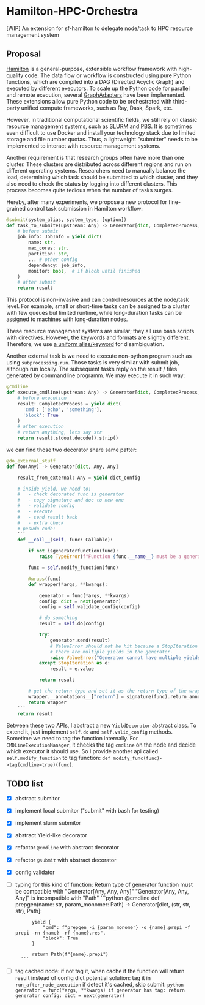 # Hamilton-HPC-Orchestra
[WIP] An extension for sf-hamilton to delegate node/task to HPC resource management system

## Proposal
[Hamilton](https://hamilton.dagworks.io/en/latest/) is a general-purpose, extensible workflow framework with high-quality code. The data flow or workflow is constructed using pure Python functions, which are compiled into a DAG (Directed Acyclic Graph) and executed by different executors. To scale up the Python code for parallel and remote execution, several [GraphAdapters](https://hamilton.dagworks.io/en/latest/reference/graph-adapters/) have been implemented. These extensions allow pure Python code to be orchestrated with third-party unified compute frameworks, such as Ray, Dask, Spark, etc.

However, in traditional computational scientific fields, we still rely on classic resource management systems, such as [SLURM](https://slurm.schedmd.com/documentation.html) and [PBS](https://www.pbs.org/). It is sometimes even difficult to use Docker and install your technology stack due to limited storage and file number quotas. Thus, a lightweight "submitter" needs to be implemented to interact with resource management systems. 

Another requirement is that research groups often have more than one cluster. These clusters are distributed across different regions and run on different operating systems. Researchers need to manually balance the load, determining which task should be submitted to which cluster, and they also need to check the status by logging into different clusters. This process becomes quite tedious when the number of tasks surges.

Hereby, after many experiments, we propose a new protocol for fine-grained control task submission in Hamilton workflow:
```python
@submit(system_alias, system_type, [option])
def task_to_submite(upstream: Any) -> Generator[dict, CompletedProcess, Any]:
    # before submit
    job_info: JobInfo = yield dict(
        name: str,
        max_cores: str,
        partition: str,
        ... # other config
        dependency: job_info,
        monitor: bool,  # if block until finished
    )
    # after submit
    return result
```
This protocol is non-invasive and can control resources at the node/task level. For example, small or short-time tasks can be assigned to a cluster with few queues but limited runtime, while long-duration tasks can be assigned to machines with long-duration nodes.

These resource management systems are similar; they all use bash scripts with directives. However, the keywords and formats are slightly different. Therefore, we use [a uniform alias/keyword](https://github.com/pyiron/pysqa) for disambiguation.

Another external task is we need to execute non-python program such as using `subprocessing.run`. Those tasks is very similar with submit job, although run locally. The subsequent tasks reply on the result / files generated by commandline programm. We may execute it in such way:

```python
@cmdline
def execute_cmdline(upstream: Any) -> Generator[dict, CompletedProcess, str]:
    # before execution
    result: CompletedProcess = yield dict(
      'cmd': ['echo', 'something'],
      'block': True
    )
    # after execution
    # return anything, lets say str
    return result.stdout.decode().strip()
```
we can find those two decorator share same patter: 

``` python
@do_external_stuff
def foo(Any) -> Generator[dict, Any, Any]

    result_from_external: Any = yield dict_config

    # inside yield, we need to:
    #   - check decorated func is generator
    #   - copy signature and doc to new one
    #   - validate config
    #   - execute
    #   - send result back
    #   - extra check
    # pesudo code:
    ```
    def __call__(self, func: Callable):

        if not isgeneratorfunction(func):
            raise TypeError(f"Function {func.__name__} must be a generator function")

        func = self.modify_function(func)

        @wraps(func)
        def wrapper(*args, **kwargs):

            generator = func(*args, **kwargs)
            config: dict = next(generator)
            config = self.validate_config(config)

            # do something
            result = self.do(config)

            try:
                generator.send(result)
                # ValueError should not be hit because a StopIteration should be raised, unless
                # there are multiple yields in the generator.
                raise ValueError("Generator cannot have multiple yields.")
            except StopIteration as e:
                result = e.value

            return result

        # get the return type and set it as the return type of the wrapper
        wrapper.__annotations__["return"] = signature(func).return_annotation
        return wrapper
    ```
    return result
```

Between these two APIs, I abstract a new `YieldDecorator` abstract class. To extend it, just implement `self.do` and `self.valid_config` methods. Sometime we need to tag the function internally. For `CMDLineExecutionManager`, it checks the tag `cmdline` on the node and decide which executor it should use. So I provide another api called `self.modify_function` to tag function: `def modify_func(func)->tag(cmdline=true)(func)`.

## TODO list

- [x] abstract submitor
- [x] implement local submitor ("submit" with bash for testing)
- [x] implement slurm submitor
- [x] abstract Yield-like decorator
- [x] refactor `@cmdline` with abstract decorator
- [x] refactor `@submit` with abstract decorator
- [x] config validator
- [ ] typing for this kind of function: 
        Return type of generator function must be compatible with "Generator[Any, Any, Any]"  "Generator[Any, Any,  Any]" is incompatible with "Path"
        ```python
        @cmdline
        def prepgen(name: str, param_monomer: Path) -> Generator[dict, (str, str, str), Path]:

            yield {
                "cmd": f"prepgen -i {param_monomer} -o {name}.prepi -f prepi -rn {name} -rf {name}.res",
                "block": True
            }

            return Path(f"{name}.prepi")
        ```


- [ ] tag cached node: 
        if not tag it, when cache it the function will return result instead of config dict
        potential solution: tag it in `run_after_node_execution`
        if detect it's cached, skip submit:
        ```python
        generator = func(*args, **kwargs)
        if generator has tag:
            return generator
        config: dict = next(generator)
        ```